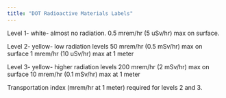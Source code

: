 ```yaml
---
title: "DOT Radioactive Materials Labels"
---
```

Level 1- white- almost no radiation. 
0.5 mrem/hr (5 uSv/hr) max on surface.

Level 2- yellow- low radiation levels
50 mrem/hr (0.5 mSv/hr) max on surface
1 mrem/hr (10 uSv/hr) max at 1 meter

Level 3- yellow- higher radiation levels
200 mrem/hr (2 mSv/hr) max on surface
10 mrem/hr (0.1 mSv/hr) max at 1 meter

Transportation index (mrem/hr at 1 meter) required for levels 2 and 3.

